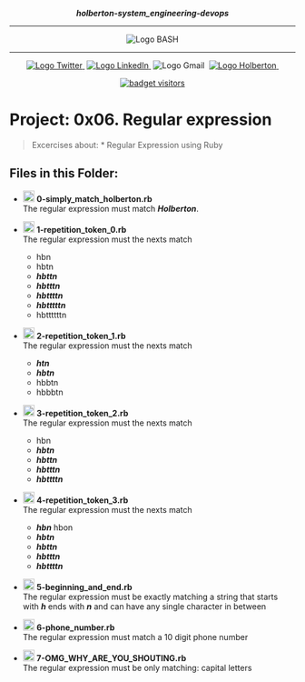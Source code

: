 <div align=center>

***holberton-system_engineering-devops***
<hr />
 <img src="https://raw.githubusercontent.com/jepez90/jepez90.github.io/master/img/Readme_media/banner_shell.svg" alt="Logo BASH" style="max-width:80%;">
 <hr />
<a href="https://twitter.com/Jepez90"><img src="https://img.shields.io/twitter/url?label=%40Jepez90&style=social&url=https%3A%2F%2Ftwitter.com%2FJepez90" alt="Logo Twitter">&nbsp;</a>
<a href="https://www.linkedin.com/in/jepez90/"><img src="https://img.shields.io/badge/jepez90-%230077B5.svg?&logo=linkedin&logoColor=white" alt="Logo LinkedIn">&nbsp;</a>
<img src="https://img.shields.io/badge/jepez90-white?style=flat&logo=gmail" alt="Logo Gmail">&nbsp;
<a href="https://twitter.com/HolbertonCOL"><img src="https://img.shields.io/badge/Holberton_School-red" alt="Logo Holberton">&nbsp;</a>

<a href="https://github.com/jepez90"><img src="https://visitor-badge.glitch.me/badge?page_id=jepez90.system_engineering-devops.0x06" alt="badget visitors"></a>
</div>

# Project: 0x06. Regular expression

> Excercises about:
    * Regular Expression using Ruby


## Files in this Folder:

* <img src="https://raw.githubusercontent.com/jepez90/jepez90.github.io/master/img/Readme_media/logo_shell.svg" alt="Logo Shell" height="20"> **0-simply_match_holberton.rb**<br />
The regular expression must match ***Holberton***.

* <img src="https://raw.githubusercontent.com/jepez90/jepez90.github.io/master/img/Readme_media/logo_shell.svg" alt="Logo Shell" height="20"> **1-repetition_token_0.rb**<br />
The regular expression must the nexts match 
    * hbn
    * hbtn
    * ***hbttn***
    * ***hbtttn***
    * ***hbttttn***
    * ***hbtttttn***
    * hbttttttn

* <img src="https://raw.githubusercontent.com/jepez90/jepez90.github.io/master/img/Readme_media/logo_shell.svg" alt="Logo Shell" height="20"> **2-repetition_token_1.rb**<br />
The regular expression must the nexts match 
    * ***htn***
    * ***hbtn***
    * hbbtn
    * hbbbtn

* <img src="https://raw.githubusercontent.com/jepez90/jepez90.github.io/master/img/Readme_media/logo_shell.svg" alt="Logo Shell" height="20"> **3-repetition_token_2.rb**<br />
The regular expression must the nexts match 
    * hbn
    * ***hbtn***
    * ***hbttn***
    * ***hbtttn***
    * ***hbttttn***

* <img src="https://raw.githubusercontent.com/jepez90/jepez90.github.io/master/img/Readme_media/logo_shell.svg" alt="Logo Shell" height="20"> **4-repetition_token_3.rb**<br />
The regular expression must the nexts match
    * ***hbn***
    hbon
    * ***hbtn***
    * ***hbttn***
    * ***hbtttn***
    * ***hbttttn***

* <img src="https://raw.githubusercontent.com/jepez90/jepez90.github.io/master/img/Readme_media/logo_shell.svg" alt="Logo Shell" height="20"> **5-beginning_and_end.rb**<br />
The regular expression must be exactly matching a string that starts with ***h*** ends with ***n*** and can have any single character in between

* <img src="https://raw.githubusercontent.com/jepez90/jepez90.github.io/master/img/Readme_media/logo_shell.svg" alt="Logo Shell" height="20"> **6-phone_number.rb**<br />
The regular expression must match a 10 digit phone number

* <img src="https://raw.githubusercontent.com/jepez90/jepez90.github.io/master/img/Readme_media/logo_shell.svg" alt="Logo Shell" height="20"> **7-OMG_WHY_ARE_YOU_SHOUTING.rb**<br />
The regular expression must be only matching: capital letters
